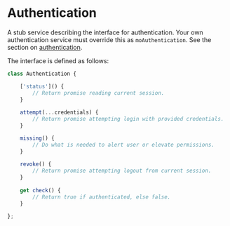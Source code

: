 # Authentication
A stub service describing the interface for authentication. Your own
authentication service must override this as `moAuthentication`. See
the section on [authentication](../overview/authentication.md).

The interface is defined as follows:

```javascript
class Authentication {

    ['status']() {
        // Return promise reading current session.
    }
    
    attempt(...credentials) {
        // Return promise attempting login with provided credentials.
    }

    missing() {
        // Do what is needed to alert user or elevate permissions.
    }
    
    revoke() {
        // Return promise attempting logout from current session.
    }
    
    get check() {
        // Return true if authenticated, else false.
    }   
    
};
```

